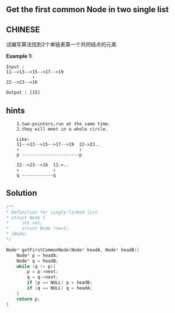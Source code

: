 ## Get the first common Node in two single list

## CHINESE
试编写算法找到2个单链表第一个共同结点的元素.

**Example 1:**
```
Input :
11-->13-->15-->17-->19
          ↑
22-->23-->16

Output : [15]
```

## hints
```
    1.two-pointers,run at the same time.
    2.they will meet in a whole circle.

    Like:
    11-->13-->15-->17-->19  22->23..
    ↑                       ↑
    p ----------------------p

    22-->23-->16  11->..
    ↑             ↑
    q ------------q

```

## Solution
``` c
/**
* Definition for singly-linked list.
* struct Node {
*     int val;
*     struct Node *next;
* }Node;
*/

Node* getFirstCommonNode(Node* headA, Node* headB){
    Node* p = headA;
    Node* q = headB;
    while (q != p){
        p = p->next;
        q = q->next;
        if (p == NULL) p = headB;
        if (q == NULL) q = headA;
    }
    return p;
}
```
